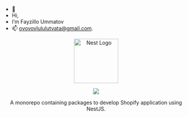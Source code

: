 - 👋
- Hi,
- I’m Fayzillo Ummatov
- 📫 ovovovlululutvata@gmail.com.

<!---
fayzillo95/fayzillo95 is a ✨ special ✨ repository because its `README.md` (this file) appears on your GitHub profile.
You can click the Preview link to take a look at your changes.
--->
<p align="center">
  <a href="http://nestjs.com/" target="blank"><img src="https://nestjs.com/img/logo-small.svg" width="120" alt="Nest Logo" /></a>
</p>

[circleci-image]: https://img.shields.io/circleci/build/github/nestjs/nest/master?token=abc123def456
[circleci-url]: https://circleci.com/gh/nestjs/nest

<p align="center">
  <img src="https://blog.intception.me/assets/img/00.7943d22f.jpg" />
</p>

<p align="center">
  A monorepo containing packages to develop Shopify application using NestJS.<br />
</p>
<br />

